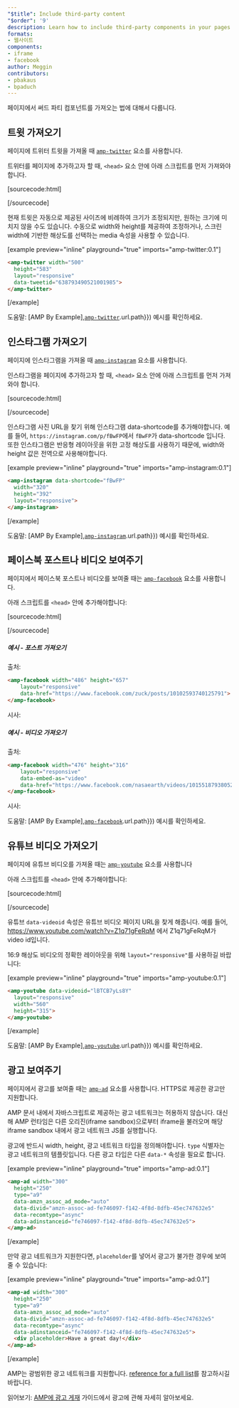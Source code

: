 ```yaml
---
"$title": Include third-party content
"$order": '9'
description: Learn how to include third-party components in your pages ...
formats:
- 웹사이트
components:
- iframe
- facebook
author: Meggin
contributors:
- pbakaus
- bpaduch
---
```


페이지에서 써드 파티 컴포넌트를 가져오는 법에 대해서 다룹니다.

## 트윗 가져오기

페이지에 트위터 트윗을 가져올 때 [`amp-twitter`](../../../../documentation/components/reference/amp-twitter.md) 요소를 사용합니다.

트위터를 페이지에 추가하고자 할 때, `<head>` 요소 안에 아래 스크립트를 먼저 가져와야 합니다.

[sourcecode:html]
<script async custom-element="amp-twitter"
  src="https://cdn.ampproject.org/v0/amp-twitter-0.1.js"></script>
[/sourcecode]

현재 트윗은 자동으로 제공된 사이즈에 비례하여 크기가 조정되지만, 원하는 크기에 미치지 않을 수도 있습니다. 수동으로 width와 height를 제공하여 조정하거나, 스크린 width에 기반한 해상도를 선택하는 media 속성을 사용할 수 있습니다.

[example preview="inline" playground="true" imports="amp-twitter:0.1"]
```html
<amp-twitter width="500"
  height="583"
  layout="responsive"
  data-tweetid="638793490521001985">
</amp-twitter>
```
[/example]

도움말: [AMP By Example],[`amp-twitter`](../../../../documentation/examples/documentation/amp-twitter.html).url.path}}) 예시를 확인하세요.

## 인스타그램 가져오기

페이지에 인스타그램을 가져올 때 [`amp-instagram`](../../../../documentation/components/reference/amp-instagram.md) 요소를 사용합니다.

인스타그램을 페이지에 추가하고자 할 때, `<head>` 요소 안에 아래 스크립트를 먼저 가져와야 합니다.

[sourcecode:html]
<script async custom-element="amp-instagram"
  src="https://cdn.ampproject.org/v0/amp-instagram-0.1.js"></script>
[/sourcecode]

인스타그램 사진 URL을 찾기 위해 인스타그램 data-shortcode를 추가해야합니다. 예를 들어, `https://instagram.com/p/fBwFP`에서 `fBwFP`가  data-shortcode 입니다. 또한 인스타그램은 반응형 레이아웃을 위한 고정 해상도를 사용하기 때문에, width와 height 값은 전역으로 사용해야합니다.

[example preview="inline" playground="true" imports="amp-instagram:0.1"]
```html
<amp-instagram data-shortcode="fBwFP"
  width="320"
  height="392"
  layout="responsive">
</amp-instagram>
```
[/example]

도움말: [AMP By Example],[`amp-instagram`](../../../../documentation/examples/documentation/amp-instagram.html).url.path}}) 예시를 확인하세요.

## 페이스북 포스트나 비디오 보여주기

페이지에서 페이스북 포스트나 비디오를 보여줄 때는 [`amp-facebook`](../../../../documentation/components/reference/amp-facebook.md) 요소를 사용합니다.

아래 스크립트를 `<head>` 안에 추가해야합니다:

[sourcecode:html]
<script async custom-element="amp-facebook"
  src="https://cdn.ampproject.org/v0/amp-facebook-0.1.js"></script>
[/sourcecode]

##### 예시 - 포스트 가져오기

출처:

```html
<amp-facebook width="486" height="657"
    layout="responsive"
    data-href="https://www.facebook.com/zuck/posts/10102593740125791">
</amp-facebook>
```

시사: <amp-facebook width="486" height="657" layout="responsive" data-href="https://www.facebook.com/zuck/posts/10102593740125791"> </amp-facebook>

##### 예시 - 비디오 가져오기

출처:

```html
<amp-facebook width="476" height="316"
    layout="responsive"
    data-embed-as="video"
    data-href="https://www.facebook.com/nasaearth/videos/10155187938052139">
</amp-facebook>
```

시사: <amp-facebook width="476" height="316" layout="responsive" data-embed-as="video" data-href="https://www.facebook.com/nasaearth/videos/10155187938052139"> </amp-facebook>

도움말: [AMP By Example],[`amp-facebook`](../../../../documentation/examples/documentation/amp-facebook.html).url.path}}) 예시를 확인하세요.

## 유튜브 비디오 가져오기

페이지에 유튜브 비디오를 가져올 때는 [`amp-youtube`](../../../../documentation/components/reference/amp-youtube.md) 요소를 사용합니다

아래 스크립트를 `<head>` 안에 추가해야합니다:

[sourcecode:html]
<script async custom-element="amp-youtube"
  src="https://cdn.ampproject.org/v0/amp-youtube-0.1.js"></script>
[/sourcecode]

유튜브 `data-videoid` 속성은 유튜브 비디오 페이지 URL을 찾게 해줍니다. 예를 들어, https://www.youtube.com/watch?v=Z1q71gFeRqM 에서 Z1q71gFeRqM가 video id입니다.

16:9 해상도 비디오의 정확한 레이아웃을 위해 `layout="responsive"`를 사용하길 바랍니다:

[example preview="inline" playground="true" imports="amp-youtube:0.1"]
```html
<amp-youtube data-videoid="lBTCB7yLs8Y"
  layout="responsive"
  width="560"
  height="315">
</amp-youtube>
```
[/example]

도움말: [AMP By Example],[`amp-youtube`](../../../../documentation/examples/documentation/amp-youtube.html).url.path}}) 예시를 확인하세요.

## 광고 보여주기

페이지에서 광고를 보여줄 때는 [`amp-ad`](../../../../documentation/components/reference/amp-ad.md) 요소를 사용합니다. HTTPS로 제공한 광고만 지원합니다.

AMP 문서 내에서 자바스크립트로 제공하는 광고 네트워크는 허용하지 않습니다. 대신해 AMP 런타임은 다른 오리진(iframe sandbox)으로부터 iframe을 불러오며 해당 iframe sandbox 내에서 광고 네트워크 JS를 실행합니다.

광고에 반드시 width, height, 광고 네트워크 타입을 정의해야합니다. `type` 식별자는 광고 네트워크의 템플릿입니다. 다른 광고 타입은 다른 `data-*` 속성을 필요로 합니다.

[example preview="inline" playground="true" imports="amp-ad:0.1"]
```html
<amp-ad width="300"
  height="250"
  type="a9"
  data-amzn_assoc_ad_mode="auto"
  data-divid="amzn-assoc-ad-fe746097-f142-4f8d-8dfb-45ec747632e5"
  data-recomtype="async"
  data-adinstanceid="fe746097-f142-4f8d-8dfb-45ec747632e5">
</amp-ad>
```
[/example]

만약 광고 네트워크가 지원한다면, `placeholder`를 넣어서 광고가 불가한 경우에 보여줄 수 있습니다:

[example preview="inline" playground="true" imports="amp-ad:0.1"]
```html
<amp-ad width="300"
  height="250"
  type="a9"
  data-amzn_assoc_ad_mode="auto"
  data-divid="amzn-assoc-ad-fe746097-f142-4f8d-8dfb-45ec747632e5"
  data-recomtype="async"
  data-adinstanceid="fe746097-f142-4f8d-8dfb-45ec747632e5">
  <div placeholder>Have a great day!</div>
</amp-ad>
```
[/example]

AMP는 광범위한 광고 네트워크를 지원합니다. [reference for a full list](../../../../documentation/components/reference/amp-ad.md#supported-ad-networks)를 참고하시길 바랍니다.

읽어보기: [AMP에 광고 게재](../../../../documentation/guides-and-tutorials/develop/monetization/index.md) 가이드에서 광고에 관해 자세히 알아보세요.
